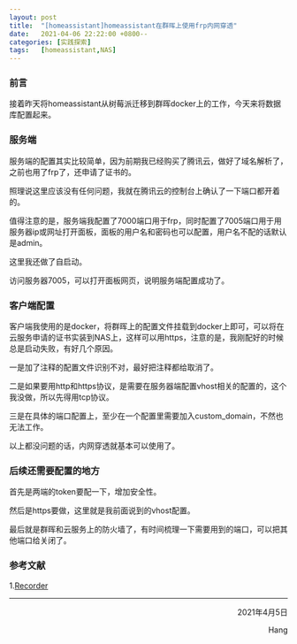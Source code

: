 ```yaml
---
layout: post
title:  "[homeassistant]homeassistant在群晖上使用frp内网穿透"
date:   2021-04-06 22:22:00 +0800--
categories: [实践探索]
tags:   [homeassistant,NAS]
---
```


### 前言

接着昨天将homeassistant从树莓派迁移到群晖docker上的工作，今天来将数据库配置起来。

### 服务端

服务端的配置其实比较简单，因为前期我已经购买了腾讯云，做好了域名解析了，之前也用了frp了，还申请了证书的。

照理说这里应该没有任何问题，我就在腾讯云的控制台上确认了一下端口都开着的。

值得注意的是，服务端我配置了7000端口用于frp，同时配置了7005端口用于用服务器ip或网址打开面板，面板的用户名和密码也可以配置，用户名不配的话默认是admin。

这里我还做了自启动。

访问服务器7005，可以打开面板网页，说明服务端配置成功了。

### 客户端配置

客户端我使用的是docker，将群晖上的配置文件挂载到docker上即可，可以将在云服务申请的证书实装到NAS上，这样可以用https，注意的是，我刚配好的时候总是启动失败，有好几个原因。

一是加了注释的配置文件识别不对，最好把注释都给取消了。

二是如果要用http和https协议，是需要在服务器端配置vhost相关的配置的，这个我没做，所以先得用tcp协议。

三是在具体的端口配置上，至少在一个配置里需要加入custom_domain，不然也无法工作。

以上都没问题的话，内网穿透就基本可以使用了。

### 后续还需要配置的地方

首先是两端的token要配一下，增加安全性。

然后是https要做，这里就是我前面说到的vhost配置。

最后就是群晖和云服务上的防火墙了，有时间梳理一下需要用到的端口，可以把其他端口给关闭了。

### 参考文献

1.[Recorder](https://www.home-assistant.io/integrations/recorder)


  
 
___




<p align = "right">2021年4月5日</p>
<p align = "right">Hang</p>

